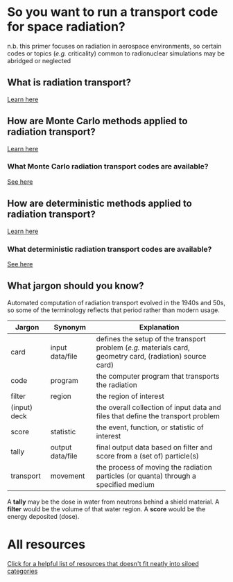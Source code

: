 # So you want to run a transport code for space radiation?
n.b. this primer focuses on radiation in aerospace environments, so certain codes or topics (_e.g._ criticality) common to radionuclear simulations may be abridged or neglected

## What is radiation transport?
[Learn here](./transport.html)

## How are Monte Carlo methods applied to radiation transport?
[Learn here](./montecarlo/explainer.html)

### What Monte Carlo radiation transport codes are available?
[See here](./montecarlo/codes.html)

## How are deterministic methods applied to radiation transport?
[Learn here](./deterministic/explainer.html)

### What deterministic radiation transport codes are available?
[See here](./deterministic/codes.html)

## What jargon should you know?
Automated computation of radiation transport evolved in the 1940s and 50s, so some of the terminology reflects that period rather than modern usage.

| Jargon | Synonym | Explanation |
| ------ | ------- | ----------- |
| card | input data/file | defines the setup of the transport problem (*e.g.* materials card, geometry card, (radiation) source card)
| code | program | the computer program that transports the radiation |
| filter | region | the region of interest |
| (input) deck | | the overall collection of input data and files that define the transport problem |
| score | statistic | the event, function, or statistic of interest |
| tally | output data/file | final output data based on filter and score from a (set of) particle(s) |
| transport | movement | the process of moving the radiation particles (or quanta) through a specified medium |

A **tally** may be the dose in water from neutrons behind a shield material.
A **filter** would be the volume of that water region.
A **score** would be the energy deposited (dose).

# All resources
[Click for a helpful list of resources that doesn't fit neatly into siloed categories](./collated.html)
